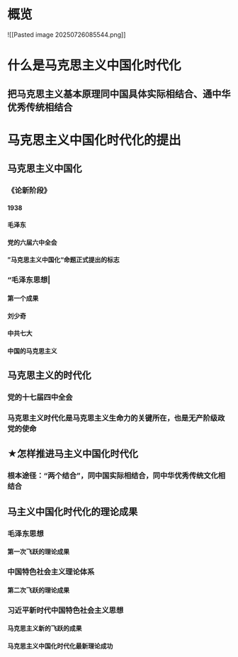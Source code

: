 # 概览
![[Pasted image 20250726085544.png]]
# 什么是马克思主义中国化时代化
## 把马克思主义基本原理同中国具体实际相结合、通中华优秀传统相结合

# 马克思主义中国化时代化的提出
## 马克思主义中国化
### 《论新阶段》
#### 1938
#### 毛泽东
#### 党的六届六中全会
#### ”马克思主义中国化“命题正式提出的标志
### “毛泽东思想|
#### 第一个成果
#### 刘少奇
#### 中共七大
#### 中国的马克思主义
## 马克思主义的时代化
### 党的十七届四中全会
### 马克思主义时代化是马克思主义生命力的关键所在，也是无产阶级政党的使命
## ★怎样推进马主义中国化时代化
### 根本途径：“两个结合”，同中国实际相结合，同中华优秀传统文化相结合
## 马主义中国化时代化的理论成果
### 毛泽东思想
#### 第一次飞跃的理论成果
### 中国特色社会主义理论体系
#### 第二次飞跃的理论成果
### 习近平新时代中国特色社会主义思想
#### 马克思主义新的飞跃的成果
#### 马克思主义中国化时代化最新理论成功


